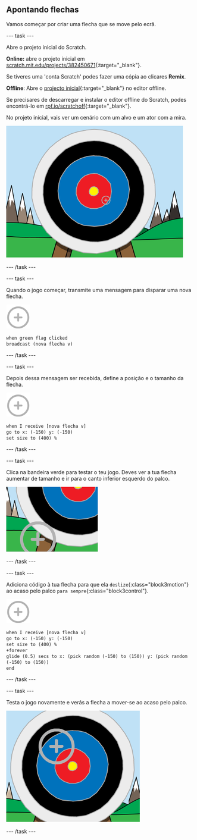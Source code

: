 ## Apontando flechas

Vamos começar por criar uma flecha que se move pelo ecrã.

--- task ---

Abre o projeto inicial do Scratch.

**Online:** abre o projeto inicial em [scratch.mit.edu/projects/382450671](https://scratch.mit.edu/projects/382450671){:target="_blank"}.

Se tiveres uma 'conta Scratch' podes fazer uma cópia ao clicares **Remix**.

**Offline**: Abre o [projecto inicial](https://rpf.io/p/pt-PT/archery-go){:target="_blank"} no editor offline.

Se precisares de descarregar e instalar o editor offline do Scratch, podes encontrá-lo em [rpf.io/scratchoff](https://rpf.io/scratchoff){:target="_blank"}.

No projeto inicial, vais ver um cenário com um alvo e um ator com a mira.

![projetos iniciais](images/archery-starter.png)

--- /task ---

--- task ---

Quando o jogo começar, transmite uma mensagem para disparar uma nova flecha.

![ator alvo](images/target-sprite.png)

```blocks3
when green flag clicked
broadcast (nova flecha v)
```

--- /task ---

--- task ---

Depois dessa mensagem ser recebida, define a posição e o tamanho da flecha.

![ator alvo](images/target-sprite.png)

```blocks3
when I receive [nova flecha v]
go to x: (-150) y: (-150)
set size to (400) %
```

--- /task ---

--- task ---

Clica na bandeira verde para testar o teu jogo. Deves ver a tua flecha aumentar de tamanho e ir para o canto inferior esquerdo do palco.

![ator alvo maior no canto inferior esquerdo do palco](images/archery-start-test.png)

--- /task ---

--- task ---

Adiciona código à tua flecha para que ela `deslize`{:class="block3motion"} ao acaso pelo palco `para sempre`{:class="block3control"}.

![ator alvo](images/target-sprite.png)

```blocks3
when I receive [nova flecha v]
go to x: (-150) y: (-150)
set size to (400) %
+forever
glide (0.5) secs to x: (pick random (-150) to (150)) y: (pick random (-150) to (150))
end
```

--- /task ---

--- task ---

Testa o jogo novamente e verás a flecha a mover-se ao acaso pelo palco.

![alvo numa posição diferente](images/archery-glide-test.png)

--- /task ---
